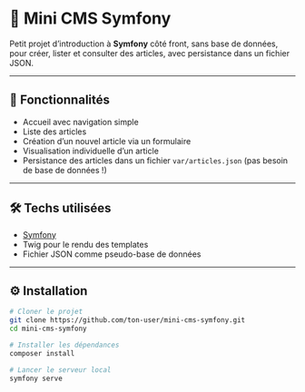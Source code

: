 # 📝 Mini CMS Symfony

Petit projet d’introduction à **Symfony** côté front, sans base de données, pour créer, lister et consulter des articles, avec persistance dans un fichier JSON.

---

## 🚀 Fonctionnalités

- Accueil avec navigation simple
- Liste des articles
- Création d’un nouvel article via un formulaire
- Visualisation individuelle d’un article
- Persistance des articles dans un fichier `var/articles.json` (pas besoin de base de données !)

---

## 🛠️ Techs utilisées

- [Symfony](https://symfony.com/)
- Twig pour le rendu des templates
- Fichier JSON comme pseudo-base de données

---

## ⚙️ Installation

```bash
# Cloner le projet
git clone https://github.com/ton-user/mini-cms-symfony.git
cd mini-cms-symfony

# Installer les dépendances
composer install

# Lancer le serveur local
symfony serve

